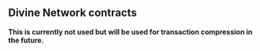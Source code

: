 ## Divine Network contracts

**This is currently not used but will be used for transaction compression in the future.**
